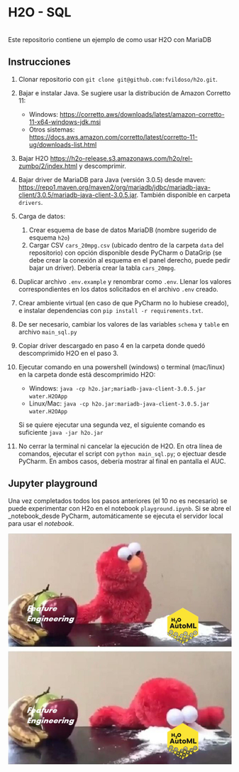 # H2O - SQL
<br>
Este repositorio contiene un ejemplo de como usar H2O con MariaDB

## Instrucciones

1. Clonar repositorio con `git clone git@github.com:fvildoso/h2o.git`.

2. Bajar e instalar Java. Se sugiere usar la distribución de Amazon Corretto 11:
    - Windows: https://corretto.aws/downloads/latest/amazon-corretto-11-x64-windows-jdk.msi
    - Otros sistemas: https://docs.aws.amazon.com/corretto/latest/corretto-11-ug/downloads-list.html
3. Bajar H2O https://h2o-release.s3.amazonaws.com/h2o/rel-zumbo/2/index.html y descomprimir.
3. Bajar driver de MariaDB para Java (versión 3.0.5) desde maven: https://repo1.maven.org/maven2/org/mariadb/jdbc/mariadb-java-client/3.0.5/mariadb-java-client-3.0.5.jar. También disponible en carpeta `drivers`.
4. Carga de datos:
    1. Crear esquema de base de datos MariaDB (nombre sugerido de esquema `h2o`)
    2. Cargar CSV `cars_20mpg.csv` (ubicado dentro de la carpeta `data` del repositorio) con opción disponible desde PyCharm o DataGrip (se debe crear la conexión al esquema en el panel derecho, puede pedir bajar un driver). Debería crear la tabla `cars_20mpg`.
5. Duplicar archivo `.env.example` y renombrar como `.env`. Llenar los valores correspondientes en los datos solicitados en el archivo `.env` creado.
6. Crear ambiente virtual (en caso de que PyCharm no lo hubiese creado), e instalar dependencias con `pip install -r requirements.txt`.
7. De ser necesario, cambiar los valores de las variables `schema` y `table` en archivo `main_sql.py`
8. Copiar driver descargado en paso 4 en la carpeta donde quedó descomprimido H2O en el paso 3.
9. Ejecutar comando en una powershell (windows) o terminal (mac/linux) en la carpeta donde está descomprimido H2O:
    - Windows: `java -cp h2o.jar;mariadb-java-client-3.0.5.jar water.H2OApp`
    - Linux/Mac: `java -cp h2o.jar:mariadb-java-client-3.0.5.jar water.H2OApp`
   
    Si se quiere ejecutar una segunda vez, el siguiente comando es suficiente `java -jar h2o.jar`
    
10. No cerrar la terminal ni cancelar la ejecución de H2O. En otra línea de comandos, ejecutar el script con `python main_sql.py`; o ejectuar desde PyCharm. En ambos casos, debería mostrar al final en pantalla el AUC.

## Jupyter playground

Una vez completados todos los pasos anteriores (el 10 no es necesario) se puede experimentar con H2o en el notebook `playground.ipynb`. Si se abre el _notebook_desde PyCharm, automáticamente se ejecuta el servidor local para usar el _notebook_.


![image info](media/elmo.jpg)
